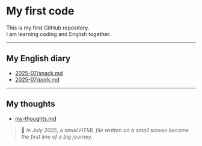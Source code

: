 # My first code

This is my first GitHub repository.  
I am learning coding and English together.

---

## My English diary
- [2025-07/snack.md](english-diary/2025-07/snack.md)
- [2025-07/pork.md](english-diary/2025-07/pork.md)

---

## My thoughts
- [my-thoughts.md](english-diary/my-thoughts.md)
> 📜 *In July 2025, a small HTML file written on a small screen became the first line of a big journey.*
